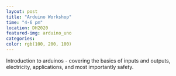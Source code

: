 ```yaml
---
layout: post
title: "Arduino Workshop"
time: "4-6 pm"
location: DH2020
featured-img: arduino_uno
categories:
color: rgb(100, 200, 100)
---
```


Introduction to arduinos - covering the basics of inputs and outputs, electricity, applications, and most importantly safety.
